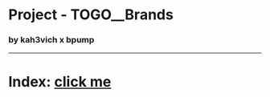 # Project - TOGO\_\_Brands

### by kah3vich x bpump

<hr />

# Index: [click me](https://kah3vich.github.io/TOGO__Brands/public/index.html)

